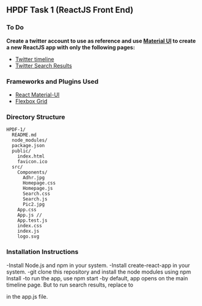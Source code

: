 ## HPDF Task 1 (ReactJS Front End)

### To Do
**Create a twitter account to use as reference and use [Material UI](http://www.material-ui.com) to create a new ReactJS app with only the following pages:**
* [Twitter timeline](https://twitter.com)
* [Twitter Search Results](https://twitter.com/search?q=aadhaar)

### Frameworks and Plugins Used
* [React Material-UI](https://material-ui-next.com/)
* [Flexbox Grid](https://roylee0704.github.io/react-flexbox-grid/)

### Directory Structure

```
HPDF-1/
  README.md
  node_modules/
  package.json
  public/
    index.html
    favicon.ico
  src/
    Components/
      Adhr.jpg
      Homepage.css
      Homepage.js
      Search.css
      Search.js
      Pic2.jpg
    App.css
    App.js //
    App.test.js
    index.css
    index.js
    logo.svg
``` 
### Installation Instructions
-Install Node.js and npm in your system.
 -Install create-react-app in your system.
 -git clone this repository and install the node modules using npm Install
 -to run the app, use npm start
 -by default, app opens on the main timeline page. But to run search results, replace <Homepage/> to <Search/> in the app.js file.
